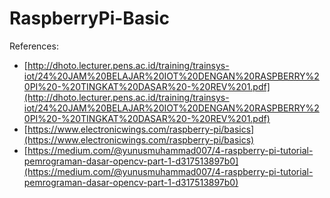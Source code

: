 # RaspberryPi-Basic

References:
- [http://dhoto.lecturer.pens.ac.id/training/trainsys-iot/24%20JAM%20BELAJAR%20IOT%20DENGAN%20RASPBERRY%20PI%20-%20TINGKAT%20DASAR%20-%20REV%201.pdf](http://dhoto.lecturer.pens.ac.id/training/trainsys-iot/24%20JAM%20BELAJAR%20IOT%20DENGAN%20RASPBERRY%20PI%20-%20TINGKAT%20DASAR%20-%20REV%201.pdf)
- [https://www.electronicwings.com/raspberry-pi/basics](https://www.electronicwings.com/raspberry-pi/basics)
- [https://medium.com/@yunusmuhammad007/4-raspberry-pi-tutorial-pemrograman-dasar-opencv-part-1-d317513897b0](https://medium.com/@yunusmuhammad007/4-raspberry-pi-tutorial-pemrograman-dasar-opencv-part-1-d317513897b0)